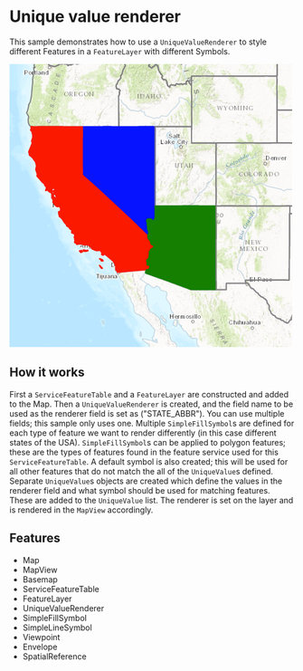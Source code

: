 # Unique value renderer

This sample demonstrates how to use a `UniqueValueRenderer` to style different Features in a `FeatureLayer` with different Symbols.

![](screenshot.png)

## How it works
First a `ServiceFeatureTable` and a `FeatureLayer` are constructed and added to the Map. Then a `UniqueValueRenderer` is created, and the field name to be used as the renderer field is set as ("STATE_ABBR"). You can use multiple fields; this sample only uses one. Multiple `SimpleFillSymbol`s are defined for each type of feature we want to render differently (in this case different states of the USA). `SimpleFillSymbol`s can be applied to polygon features; these are the types of features found in the feature service used for this `ServiceFeatureTable`. A default symbol is also created; this will be used for all other features that do not match the all of the `UniqueValue`s defined. Separate `UniqueValue`s objects are created which define the values in the renderer field and what symbol should be used for matching features. These are added to the `UniqueValue` list. The renderer is set on the layer and is rendered in the `MapView` accordingly.

## Features
- Map
- MapView
- Basemap
- ServiceFeatureTable
- FeatureLayer
- UniqueValueRenderer
- SimpleFillSymbol
- SimpleLineSymbol
- Viewpoint
- Envelope
- SpatialReference
